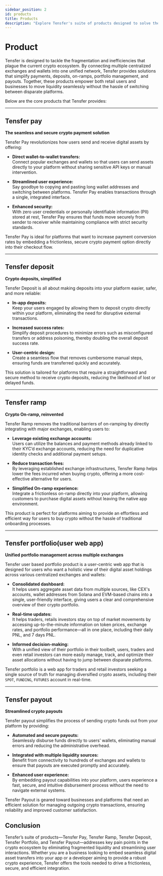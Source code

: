 ```yaml
---
sidebar_position: 2
id: products
title: Products
description: "Explore Tensfer's suite of products designed to solve the fragmented liquidity problem and streamline crypto payments."
---
```


# Product

Tensfer is designed to tackle the fragmentation and inefficiencies that plague the current crypto ecosystem. By connecting multiple centralized exchanges and wallets into one unified network, Tensfer provides solutions that simplify payments, deposits, on-ramps, portfolio management, and payouts. Together, these products empower both retail users and businesses to move liquidity seamlessly without the hassle of switching between disparate platforms.

Below are the core products that Tensfer provides:

---

## Tensfer pay

**The seamless and secure crypto payment solution**

Tensfer Pay revolutionizes how users send and receive digital assets by offering:
  
- **Direct wallet-to-wallet transfers:**  
  Connect popular exchanges and wallets so that users can send assets directly to your platform without sharing sensitive API keys or manual intervention.
  
- **Streamlined user experience:**  
  Say goodbye to copying and pasting long wallet addresses and switching between platforms. Tensfer Pay enables transactions through a single, integrated interface.
  
- **Enhanced security:**  
  With zero user credentials or personally identifiable information (PII) stored at rest, Tensfer Pay ensures that funds move securely from sender to receiver while maintaining compliance with strict security standards.

Tensfer Pay is ideal for platforms that want to increase payment conversion rates by embedding a frictionless, secure crypto payment option directly into their checkout flow.

---

## Tensfer deposit

**Crypto deposits, simplified**

Tensfer Deposit is all about making deposits into your platform easier, safer, and more reliable:

- **In-app deposits:**  
  Keep your users engaged by allowing them to deposit crypto directly within your platform, eliminating the need for disruptive external transactions.
  
- **Increased success rates:**  
  Simplify deposit procedures to minimize errors such as misconfigured transfers or address poisoning, thereby doubling the overall deposit success rate.
  
- **User-centric design:**  
  Create a seamless flow that removes cumbersome manual steps, ensuring funds are transferred quickly and accurately.

This solution is tailored for platforms that require a straightforward and secure method to receive crypto deposits, reducing the likelihood of lost or delayed funds.

---

## Tensfer ramp

**Crypto On-ramp, reinvented**

Tensfer Ramp removes the traditional barriers of on-ramping by directly integrating with major exchanges, enabling users to:

- **Leverage existing exchange accounts:**  
  Users can utilize the balances and payment methods already linked to their KYC’d exchange accounts, reducing the need for duplicative identity checks and additional payment setups.
  
- **Reduce transaction fees:**  
  By leveraging established exchange infrastructures, Tensfer Ramp helps lower the fees incurred when buying crypto, offering a more cost-effective alternative for users.
  
- **Simplified On-ramp experience:**  
  Integrate a frictionless on-ramp directly into your platform, allowing customers to purchase digital assets without leaving the native app environment.

This product is perfect for platforms aiming to provide an effortless and efficient way for users to buy crypto without the hassle of traditional onboarding processes.

---

## Tensfer portfolio(user web app)

**Unified portfolio management across multiple exchanges**

Tensfer user based portfolio product is a user-centric web app that is designed for users who want a holistic view of their digital asset holdings across various centralized exchanges and wallets:

- **Consolidated dashboard:**  
  It helps users aggregate asset data from multiple sources, like CEX's accounts, wallet addresses from Solana and EVM-based chains into a single, user-friendly interface, giving users a clear and comprehensive overview of their crypto portfolio.
  
- **Real-time updates:**  
  It helps traders, retails investors stay on top of market movements by accessing up-to-the-minute information on token prices, exchange rates, and portfolio performance—all in one place, including their daily PNL, and 7 days PNL.
  
- **Informed decision-making:**  
  With a unified view of their portfolio in their toolbelt, users, traders and even retail investors can more easily manage, track, and optimize their asset allocations without having to jump between disparate platforms.

Tensfer portfolio is a web app for traders and retail investors seeking a single source of truth for managing diversified crypto assets, including their `SPOT`, `FUNDING`, `FUTURES` account in real-time.

---

## Tensfer payout

**Streamlined crypto payouts**

Tensfer payout simplifies the process of sending crypto funds out from your platform by providing:

- **Automated and secure payouts:**  
  Seamlessly disburse funds directly to users’ wallets, eliminating manual errors and reducing the administrative overhead.
  
- **Integrated with multiple liquidity sources:**  
  Benefit from connectivity to hundreds of exchanges and wallets to ensure that payouts are executed promptly and accurately.
  
- **Enhanced user experience:**  
  By embedding payout capabilities into your platform, users experience a fast, secure, and intuitive disbursement process without the need to navigate external systems.

Tensfer Payout is geared toward businesses and platforms that need an efficient solution for managing outgoing crypto transactions, ensuring reliability and improved customer satisfaction.


## Conclusion

Tensfer’s suite of products—Tensfer Pay, Tensfer Ramp, Tensfer Deposit, Tensfer Portfolio, and Tensfer Payout—addresses key pain points in the crypto ecosystem by eliminating fragmented liquidity and streamlining user interactions. Whether you are a business looking to embed seamless digital asset transfers into your app or a developer aiming to provide a robust crypto experience, Tensfer offers the tools needed to drive a frictionless, secure, and efficient integration.

